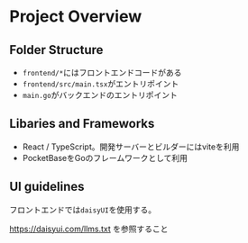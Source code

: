 # Project Overview

## Folder Structure

- `frontend/*`にはフロントエンドコードがある
- `frontend/src/main.tsx`がエントリポイント
- `main.go`がバックエンドのエントリポイント

## Libaries and Frameworks
- React / TypeScript。開発サーバーとビルダーにはviteを利用
- PocketBaseをGoのフレームワークとして利用

## UI guidelines
フロントエンドでは`daisyUI`を使用する。

https://daisyui.com/llms.txt を参照すること